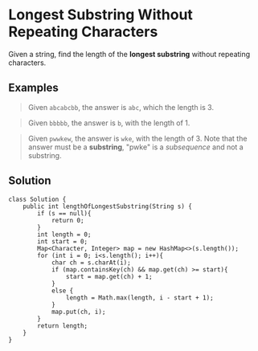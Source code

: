 # Longest Substring Without Repeating Characters
Given a string, find the length of the **longest substring** without repeating characters.

## Examples
> Given `abcabcbb`, the answer is `abc`, which the length is 3.

> Given `bbbbb`, the answer is `b`, with the length of 1.

> Given `pwwkew`, the answer is `wke`, with the length of 3. Note that the answer must be a **substring**, "pwke" is a *subsequence* and not a substring.

## Solution
```
class Solution {
    public int lengthOfLongestSubstring(String s) {
        if (s == null){
            return 0;
        }
        int length = 0;
        int start = 0;
        Map<Character, Integer> map = new HashMap<>(s.length());
        for (int i = 0; i<s.length(); i++){
            char ch = s.charAt(i);
            if (map.containsKey(ch) && map.get(ch) >= start){ 
                start = map.get(ch) + 1;
            }
            else {
                length = Math.max(length, i - start + 1);
            }
            map.put(ch, i);
        }
        return length;
    }
}
```

